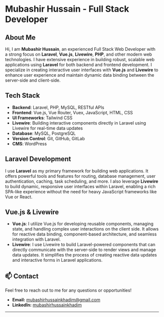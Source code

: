 # Mubashir Hussain - Full Stack Developer

## About Me

Hi, I am **Mubashir Hussain**, an experienced Full Stack Web Developer with a strong focus on **Laravel**, **Vue.js**, **Livewire**, **PHP**, and other modern web technologies. I have extensive experience in building robust, scalable web applications using **Laravel** for both backend and frontend development. I specialize in creating interactive user interfaces with **Vue.js** and **Livewire** to enhance user experience and maintain dynamic data binding between the server-side and client-side.

## Tech Stack

- **Backend**: Laravel, PHP, MySQL, RESTful APIs
- **Frontend**: Vue.js, Vue Router, Vuex, JavaScript, HTML, CSS
- **UI Frameworks**: Tailwind CSS
- **Livewire**: Building interactive components directly in Laravel using Livewire for real-time data updates
- **Database**: MySQL, PostgreSQL
- **Version Control**: Git, GitHub, GitLab
- **CMS**: WordPress

## Laravel Development

I use **Laravel** as my primary framework for building web applications. It offers powerful tools and features for routing, database management, user authentication, caching, task scheduling, and more. I also leverage **Livewire** to build dynamic, responsive user interfaces within Laravel, enabling a rich SPA-like experience without the need for heavy JavaScript frameworks like Vue or React.

## Vue.js & Livewire

- **Vue.js**: I utilize Vue.js for developing reusable components, managing state, and handling complex user interactions on the client side. It allows for reactive data binding, component-based architecture, and seamless integration with Laravel.
- **Livewire**: I use Livewire to build Laravel-powered components that can directly communicate with the server-side to render views and manage data updates. It simplifies the process of creating reactive data updates and interactive forms in Laravel applications.

## 📫 Contact

Feel free to reach out to me for any questions or opportunities!

- **Email:** [mubashirhussainkhadim@gmail.com](mailto:mubashirhussainkhadim@gmail.com)  
- **LinkedIn:** [mubashirhussainkhadim](https://linkedin.com/in/mubashirhussainkhadim)

---
